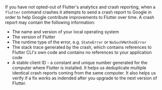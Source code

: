 If you have not opted-out of Flutter's analytics and crash reporting, when a `flutter` command crashes it attempts to send a crash report to Google in order to help Google contribute improvements to Flutter over time. A crash report may contain the following information:

* The name and version of your local operating system
* The version of Flutter
* The runtime type of the error, e.g. `StateError` or `NoSuchMethodError`
* The stack trace generated by the crash, which contains references to Flutter CLI's own code and contains no references to your application code
* A stable client ID - a constant and unique number generated for the computer where Flutter is installed. It helps us deduplicate multiple identical crash reports coming from the same computer. It also helps us verify if a fix works as indended after you upgrade to the next version of Flutter.
